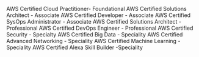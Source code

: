 AWS Certified Cloud Practitioner- Foundational
AWS Certified Solutions Architect - Associate
AWS Certified Developer - Associate
AWS Certified SysOps Administrator - Associate
AWS Certified Solutions Architect - Professional
AWS Certified DevOps Engineer - Professional
AWS Certified Security - Specialty
AWS Certified Big Data - Speciality
AWS Certified Advanced Networking - Speciality
AWS Certified Machine Learning - Speciality
AWS Certified Alexa Skill Builder -Speciality
